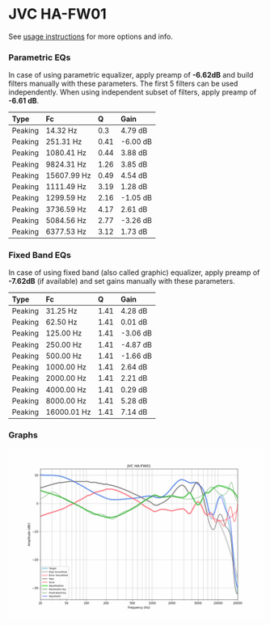 # JVC HA-FW01
See [usage instructions](https://github.com/jaakkopasanen/AutoEq#usage) for more options and info.

### Parametric EQs
In case of using parametric equalizer, apply preamp of **-6.62dB** and build filters manually
with these parameters. The first 5 filters can be used independently.
When using independent subset of filters, apply preamp of **-6.61 dB**.

| Type    | Fc          |    Q | Gain     |
|:--------|:------------|:-----|:---------|
| Peaking | 14.32 Hz    | 0.3  | 4.79 dB  |
| Peaking | 251.31 Hz   | 0.41 | -6.00 dB |
| Peaking | 1080.41 Hz  | 0.44 | 3.88 dB  |
| Peaking | 9824.31 Hz  | 1.26 | 3.85 dB  |
| Peaking | 15607.99 Hz | 0.49 | 4.54 dB  |
| Peaking | 1111.49 Hz  | 3.19 | 1.28 dB  |
| Peaking | 1299.59 Hz  | 2.16 | -1.05 dB |
| Peaking | 3736.59 Hz  | 4.17 | 2.61 dB  |
| Peaking | 5084.56 Hz  | 2.77 | -3.26 dB |
| Peaking | 6377.53 Hz  | 3.12 | 1.73 dB  |

### Fixed Band EQs
In case of using fixed band (also called graphic) equalizer, apply preamp of **-7.62dB**
(if available) and set gains manually with these parameters.

| Type    | Fc          |    Q | Gain     |
|:--------|:------------|:-----|:---------|
| Peaking | 31.25 Hz    | 1.41 | 4.28 dB  |
| Peaking | 62.50 Hz    | 1.41 | 0.01 dB  |
| Peaking | 125.00 Hz   | 1.41 | -3.06 dB |
| Peaking | 250.00 Hz   | 1.41 | -4.87 dB |
| Peaking | 500.00 Hz   | 1.41 | -1.66 dB |
| Peaking | 1000.00 Hz  | 1.41 | 2.64 dB  |
| Peaking | 2000.00 Hz  | 1.41 | 2.21 dB  |
| Peaking | 4000.00 Hz  | 1.41 | 0.29 dB  |
| Peaking | 8000.00 Hz  | 1.41 | 5.28 dB  |
| Peaking | 16000.01 Hz | 1.41 | 7.14 dB  |

### Graphs
![](./JVC%20HA-FW01.png)